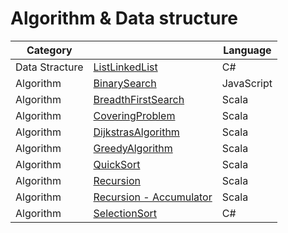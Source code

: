 # Algorithm & Data structure

|Category||Language|
|---|---|---|
|Data Stracture|[ListLinkedList](https://github.com/YoshinoriN/monooki/blob/master/algorithm/CSharp/ListLinkedList/Program.cs)|C#|
|Algorithm|[BinarySearch](https://github.com/YoshinoriN/monooki/blob/master/algorithm/JavaScript/BinarySearch/index.js)|JavaScript|
|Algorithm|[BreadthFirstSearch](https://github.com/YoshinoriN/monooki/blob/master/algorithm/Scala/src/main/scala/BreadthFirstSearch/BreadthFirstSearch.scala)|Scala|
|Algorithm|[CoveringProblem](https://github.com/YoshinoriN/monooki/blob/master/algorithm/Scala/src/main/scala/CoveringProblem/CoveringProblem.scala)|Scala|
|Algorithm|[DijkstrasAlgorithm](https://github.com/YoshinoriN/monooki/blob/master/algorithm/Scala/src/main/scala/DijkstrasAlgorithm/DijkstrasAlgorithm.scala)|Scala|
|Algorithm|[GreedyAlgorithm](https://github.com/YoshinoriN/monooki/blob/master/algorithm/Scala/src/main/scala/GreedyAlgorithm/GreedyAlgorithm.scala)|Scala|
|Algorithm|[QuickSort](https://github.com/YoshinoriN/monooki/blob/master/algorithm/Scala/src/main/scala/quicksort/QuickSort.scala)|Scala|
|Algorithm|[Recursion](https://github.com/YoshinoriN/monooki/blob/master/algorithm/Scala/src/main/scala/recursion/Basic.scala)|Scala|
|Algorithm|[Recursion - Accumulator](https://github.com/YoshinoriN/monooki/blob/master/algorithm/Scala/src/main/scala/recursion/Accumulator.scala)|Scala|
|Algorithm|[SelectionSort](https://github.com/YoshinoriN/monooki/blob/master/algorithm/CSharp/SelectionSort/Program.cs)|C#|
